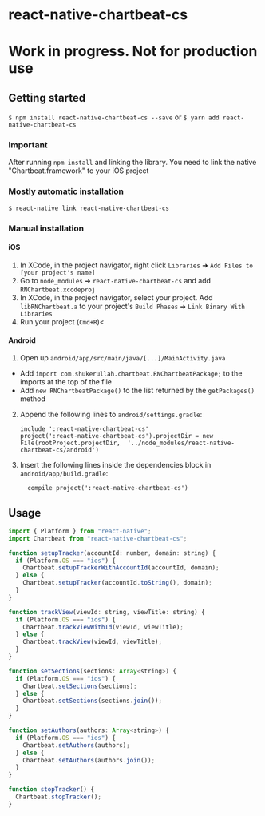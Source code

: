 # react-native-chartbeat-cs

# Work in progress. Not for production use

## Getting started

`$ npm install react-native-chartbeat-cs --save`
or
`$ yarn add react-native-chartbeat-cs`

### Important

After running `npm install` and linking the library. You need to link the native "Chartbeat.framework" to your iOS project

### Mostly automatic installation

`$ react-native link react-native-chartbeat-cs`

### Manual installation

#### iOS

1. In XCode, in the project navigator, right click `Libraries` ➜ `Add Files to [your project's name]`
2. Go to `node_modules` ➜ `react-native-chartbeat-cs` and add `RNChartbeat.xcodeproj`
3. In XCode, in the project navigator, select your project. Add `libRNChartbeat.a` to your project's `Build Phases` ➜ `Link Binary With Libraries`
4. Run your project (`Cmd+R`)<

#### Android

1. Open up `android/app/src/main/java/[...]/MainActivity.java`

- Add `import com.shukerullah.chartbeat.RNChartbeatPackage;` to the imports at the top of the file
- Add `new RNChartbeatPackage()` to the list returned by the `getPackages()` method

2. Append the following lines to `android/settings.gradle`:
   ```
   include ':react-native-chartbeat-cs'
   project(':react-native-chartbeat-cs').projectDir = new File(rootProject.projectDir, 	'../node_modules/react-native-chartbeat-cs/android')
   ```
3. Insert the following lines inside the dependencies block in `android/app/build.gradle`:
   ```
     compile project(':react-native-chartbeat-cs')
   ```

## Usage

```javascript
import { Platform } from "react-native";
import Chartbeat from "react-native-chartbeat-cs";

function setupTracker(accountId: number, domain: string) {
  if (Platform.OS === "ios") {
    Chartbeat.setupTrackerWithAccountId(accountId, domain);
  } else {
    Chartbeat.setupTracker(accountId.toString(), domain);
  }
}

function trackView(viewId: string, viewTitle: string) {
  if (Platform.OS === "ios") {
    Chartbeat.trackViewWithId(viewId, viewTitle);
  } else {
    Chartbeat.trackView(viewId, viewTitle);
  }
}

function setSections(sections: Array<string>) {
  if (Platform.OS === "ios") {
    Chartbeat.setSections(sections);
  } else {
    Chartbeat.setSections(sections.join());
  }
}

function setAuthors(authors: Array<string>) {
  if (Platform.OS === "ios") {
    Chartbeat.setAuthors(authors);
  } else {
    Chartbeat.setAuthors(authors.join());
  }
}

function stopTracker() {
  Chartbeat.stopTracker();
}
```
